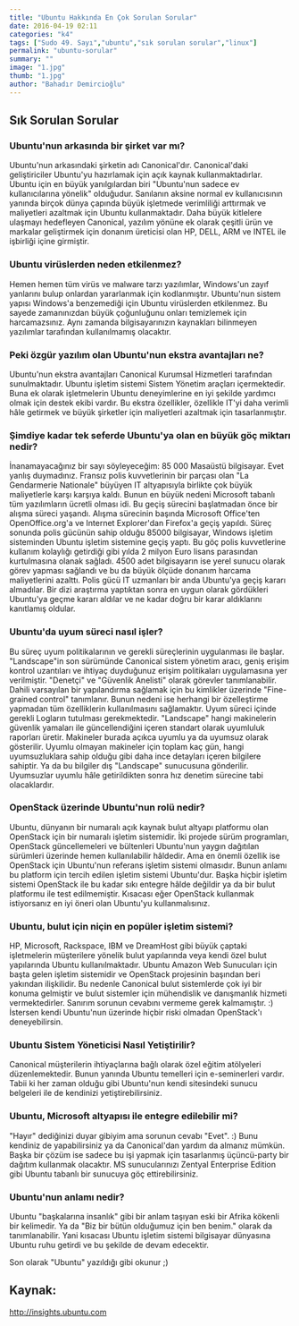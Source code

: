 ```yaml
---
title: "Ubuntu Hakkında En Çok Sorulan Sorular"
date: 2016-04-19 02:11
categories: "k4"
tags: ["Sudo 49. Sayı","ubuntu","sık sorulan sorular","linux"]
permalink: "ubuntu-sorular"
summary: ""
image: "1.jpg"
thumb: "1.jpg"
author: "Bahadır Demircioğlu"
---
```

## Sık Sorulan Sorular


### Ubuntu'nun arkasında bir şirket var mı?

Ubuntu'nun arkasındaki şirketin adı Canonical'dır. Canonical'daki geliştiriciler Ubuntu'yu hazırlamak için açık kaynak kullanmaktadırlar. Ubuntu için en büyük yanılgılardan biri "Ubuntu'nun sadece ev kullanıcılarına yönelik" olduğudur. Sanılanın aksine normal ev kullanıcısının yanında birçok dünya çapında büyük işletmede verimliliği arttırmak ve maliyetleri azaltmak için Ubuntu kullanmaktadır. Daha büyük kitlelere ulaşmayı hedefleyen Canonical, yazılım yönüne ek olarak çeşitli ürün ve markalar geliştirmek için donanım üreticisi olan HP, DELL, ARM ve INTEL ile işbirliği içine girmiştir.

### Ubuntu virüslerden neden etkilenmez?

Hemen hemen tüm virüs ve malware tarzı yazılımlar, Windows'un zayıf yanlarını bulup onlardan yararlanmak için kodlanmıştır. Ubuntu'nun sistem yapısı Windows'a benzemediği için Ubuntu virüslerden etkilenmez. Bu sayede zamanınızdan büyük çoğunluğunu onları temizlemek için harcamazsınız. Aynı zamanda bilgisayarınızın kaynakları bilinmeyen yazılımlar tarafından kullanılmamış olacaktır.

### Peki özgür yazılım olan Ubuntu'nun ekstra avantajları ne?

Ubuntu'nun ekstra avantajları Canonical Kurumsal Hizmetleri tarafından sunulmaktadır. Ubuntu işletim sistemi Sistem Yönetim araçları içermektedir. Buna ek olarak işletmelerin Ubuntu deneyimlerine en iyi şekilde yardımcı olmak için destek ekibi vardır. Bu ekstra özellikler, özellikle IT'yi daha verimli hâle getirmek ve büyük şirketler için maliyetleri azaltmak için tasarlanmıştır.

### Şimdiye kadar tek seferde Ubuntu'ya olan en büyük göç miktarı nedir?

İnanamayacağınız bir sayı söyleyeceğim: 85 000 Masaüstü bilgisayar. Evet yanlış duymadınız. Fransız polis kuvvetlerinin bir parçası olan "La Gendarmerie Nationale" büyüyen IT altyapısıyla birlikte çok büyük maliyetlerle karşı karşıya kaldı. Bunun en büyük nedeni Microsoft tabanlı tüm yazılımların ücretli olması idi. Bu geçiş sürecini başlatmadan önce bir alışma süreci yaşandı. Alışma sürecinin başında Microsoft Office'ten OpenOffice.org'a ve Internet Explorer'dan Firefox'a geçiş yapıldı. Süreç sonunda polis gücünün sahip olduğu 85000 bilgisayar, Windows işletim sisteminden Ubuntu işletim sistemine geçiş yaptı. Bu göç polis kuvvetlerine kullanım kolaylığı getirdiği gibi yılda 2 milyon Euro lisans parasından kurtulmasına olanak sağladı. 4500 adet bilgisayarın ise yerel sunucu olarak görev yapması sağlandı ve bu da büyük ölçüde donanım harcama maliyetlerini azalttı. Polis gücü IT uzmanları bir anda Ubuntu'ya geçiş kararı almadılar. Bir dizi araştırma yaptıktan sonra en uygun olarak gördükleri Ubuntu'ya geçme kararı aldılar ve ne kadar doğru bir karar aldıklarını kanıtlamış oldular.

### Ubuntu'da uyum süreci nasıl işler?

Bu süreç uyum politikalarının ve gerekli süreçlerinin uygulanması ile başlar. "Landscape"in son sürümünde Canonical sistem yönetim aracı, geniş erişim kontrol uzantıları ve ihtiyaç duyduğunuz erişim politikaları uygulamasına yer verilmiştir. "Denetçi" ve "Güvenlik Anelisti" olarak görevler tanımlanabilir. Dahili varsayılan bir yapılandırma sağlamak için bu kimlikler üzerinde "Fine-grained control" tanımlanır. Bunun nedeni ise herhangi bir özelleştirme yapmadan tüm özelliklerin kullanılmasını sağlamaktır. Uyum süreci içinde gerekli Logların tutulması gerekmektedir. "Landscape" hangi makinelerin güvenlik yamaları ile güncellendiğini içeren standart olarak uyumluluk raporları üretir. Makineler burada açıkca uyumlu ya da uyumsuz olarak gösterilir. Uyumlu olmayan makineler için toplam kaç gün, hangi uyumsuzluklara sahip olduğu gibi daha ince detayları içeren bilgilere sahiptir. Ya da bu bilgiler dış "Landscape" sunucusuna gönderilir. Uyumsuzlar uyumlu hâle getirildikten sonra hız denetim sürecine tabi olacaklardır.

### OpenStack üzerinde Ubuntu'nun rolü nedir?

Ubuntu, dünyanın bir numaralı açık kaynak bulut altyapı platformu olan OpenStack için bir numaralı işletim sistemidir. İki projede sürüm programları, OpenStack güncellemeleri ve bültenleri Ubuntu'nun yaygın dağıtılan sürümleri üzerinde hemen kullanılabilir hâldedir. Ama en önemli özellik ise OpenStack için Ubuntu'nun referans işletim sistemi olmasıdır. Bunun anlamı bu platform için tercih edilen işletim sistemi Ubuntu'dur. Başka hiçbir işletim sistemi OpenStack ile bu kadar sıkı entegre hâlde değildir ya da bir bulut platformu ile test edilmemiştir. Kısacası eğer OpenStack kullanmak istiyorsanız en iyi öneri olan Ubuntu'yu kullanmalısınız.

### Ubuntu, bulut için niçin en popüler işletim sistemi?

HP, Microsoft, Rackspace, IBM ve DreamHost gibi büyük çaptaki işletmelerin müşterilere yönelik bulut yapılarında veya kendi özel bulut yapılarında Ubuntu kullanılmaktadır. Ubuntu Amazon Web Sunucuları için başta gelen işletim sistemidir ve OpenStack projesinin başından beri yakından ilişkilidir. Bu nedenle Canonical bulut sistemlerde çok iyi bir konuma gelmiştir ve bulut sistemler için mühendislik ve danışmanlık hizmeti vermektedirler. Sanırım sorunun cevabını vermeme gerek kalmamıştır. :) İstersen kendi Ubuntu'nun üzerinde hiçbir riski olmadan OpenStack'ı deneyebilirsin.

### Ubuntu Sistem Yöneticisi Nasıl Yetiştirilir?

Canonical müşterilerin ihtiyaçlarına bağlı olarak özel eğitim atölyeleri düzenlemektedir. Bunun yanında Ubuntu temelleri için e-seminerleri vardır. Tabii ki her zaman olduğu gibi Ubuntu'nun kendi sitesindeki sunucu belgeleri ile de kendinizi yetiştirebilirsiniz.

### Ubuntu, Microsoft altyapısı ile entegre edilebilir mi?

"Hayır" dediğinizi duyar gibiyim ama sorunun cevabı "Evet". :) Bunu kendiniz de yapabilirsiniz ya da Canonical'dan yardım da almanız mümkün. Başka bir çözüm ise sadece bu işi yapmak için tasarlanmış üçüncü-party bir dağıtım kullanmak olacaktır. MS sunucularınızı Zentyal Enterprise Edition gibi Ubuntu tabanlı bir sunucuya göç ettirebilirsiniz.

### Ubuntu'nun anlamı nedir?

Ubuntu "başkalarına insanlık" gibi bir anlam taşıyan eski bir Afrika kökenli bir kelimedir. Ya da "Biz bir bütün olduğumuz için ben benim." olarak da tanımlanabilir. Yani kısacası Ubuntu işletim sistemi bilgisayar dünyasına Ubuntu ruhu getirdi ve bu şekilde de devam edecektir.

Son olarak "Ubuntu" yazıldığı gibi okunur ;)

## Kaynak:
<http://insights.ubuntu.com>
